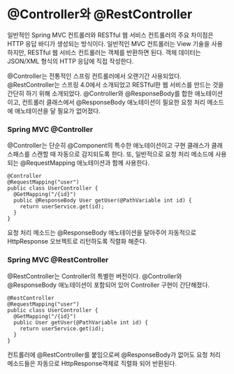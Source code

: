 # @Controller와 @RestController

일반적인 Spring MVC 컨트롤러와 RESTful 웹 서비스 컨트롤러의 주요 차이점은 HTTP 응답 바디가 생성되는 방식이다. 일반적인 MVC 컨트롤러는 View 기술을 사용하지만, RESTful 웹 서비스 컨트롤러는 객체를 반환하면 된다. 객체 데이터는 JSON/XML 형식의 HTTP 응답에 직접 작성한다.

@Controller는 전통적인 스프링 컨트롤러에서 오랜기간 사용되었다. @RestController는 스프링 4.0에서 소개되었고 RESTful한 웹 서비스를 만드는 것을 간단히 하기 위해 소개되었다. @Controller와 @ResponseBody를 합한 애노테이션이고, 컨트롤러 클래스에서 @ResponseBody 애노테이션이 필요한 요청 처리 메소드에 애노테이션을 달 필요가 없어졌다.

### Spring MVC @Controller
@Controller는 단순히 @Component의 특수한 애노테이션이고 구현 클래스가 클래스패스를 스캔할 때 자동으로 감지되도록 한다. 또, 일반적으로 요청 처리 메소드에 사용되는 @RequestMapping 애노테이션과 함께 사용한다.
```
@Controller
@RequestMapping("user")
public class UserController {
  @GetMapping("/{id}")
  public @ResponseBody User getUser(@PathVariable int id) {
    return userService.get(id);
  }
}
```
요청 처리 메소드는 @ResponseBody 애노테이션을 달아주어 자동적으로 HttpResponse 오브젝트로 리턴하도록 직렬화 해준다.

### Spring MVC @RestController
@RestController는 Controller의 특별한 버전이다. @Controller와 @ResponseBody 애노테이션이 포함되어 있어 Controller 구현이 간단해졌다.
```
@RestController
@RequestMapping("user")
public class UserController {
  @GetMapping("/{id}")
  public User getUser(@PathVariable int id) {
    return userService.get(id);
  }
}
```
컨트롤러에 @RestController를 붙임으로써 @ResponseBody가 없어도 요청 처리 메소드들은 자동으로 HttpResponse객체로 직렬화 되어 반환된다.
